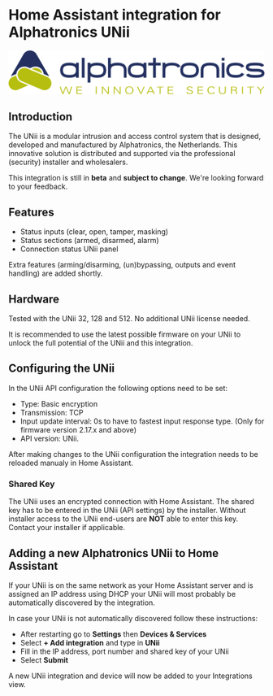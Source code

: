 # Home Assistant integration for Alphatronics UNii

![logo](https://raw.githubusercontent.com/unii-security/homeassistant-unii/main/logo.png)

## Introduction

The UNii is a modular intrusion and access control system that is designed, developed and manufactured by Alphatronics, the Netherlands. This innovative solution is distributed and supported via the professional (security) installer and wholesalers.

This integration is still in **beta** and **subject to change**. We're looking forward to your feedback.

## Features

- Status inputs (clear, open, tamper, masking)
- Status sections (armed, disarmed, alarm) 
- Connection status UNii panel

Extra features (arming/disarming, (un)bypassing, outputs and event handling) are added shortly.

## Hardware

Tested with the UNii 32, 128 and 512. No additional UNii license needed.

It is recommended to use the latest possible firmware on your UNii to unlock the full potential of the UNii and this integration.

## Configuring the UNii

In the UNii API configuration the following options need to be set:

- Type: Basic encryption
- Transmission: TCP
- Input update interval: 0s to have to fastest input response type. (Only for firmware version 2.17.x and above)
- API version: UNii.

After making changes to the UNii configuration the integration needs to be reloaded manualy in Home Assistant.

### Shared Key

The UNii uses an encrypted connection with Home Assistant. The shared key has to be entered in the UNii (API settings) by the installer. Without installer access to the UNii end-users are **NOT** able to enter this key. Contact your installer if applicable.

##  Adding a new Alphatronics UNii to Home Assistant

If your UNii is on the same network as your Home Assistant server and is assigned an IP address using DHCP your UNii will most probably be automatically discovered by the integration.

In case your UNii is not automatically discovered follow these instructions:

- After restarting go to **Settings** then **Devices & Services**
- Select **+ Add integration** and type in **UNii**
- Fill in the IP address, port number and shared key of your UNii
- Select **Submit**

A new UNii integration and device will now be added to your Integrations view.
